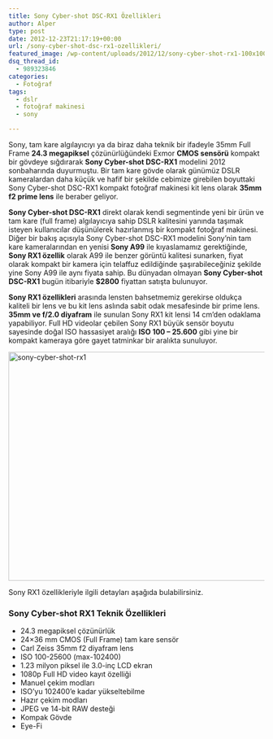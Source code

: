 ```yaml
---
title: Sony Cyber-shot DSC-RX1 Özellikleri
author: Alper
type: post
date: 2012-12-23T21:17:19+00:00
url: /sony-cyber-shot-dsc-rx1-ozellikleri/
featured_image: /wp-content/uploads/2012/12/sony-cyber-shot-rx1-100x100.jpg
dsq_thread_id:
  - 989323846
categories:
  - Fotoğraf
tags:
  - dslr
  - fotoğraf makinesi
  - sony

---
```

Sony, tam kare algılayıcıyı ya da biraz daha teknik bir ifadeyle 35mm Full Frame **24.3 megapiksel** çözünürlüğündeki Exmor **CMOS sensörü** kompakt bir gövdeye sığdırarak **Sony Cyber-shot DSC-RX1** modelini 2012 sonbaharında duyurmuştu. Bir tam kare gövde olarak günümüz DSLR kameralardan daha küçük ve hafif bir şekilde cebimize girebilen boyuttaki Sony Cyber-shot DSC-RX1 kompakt fotoğraf makinesi kit lens olarak **35mm f2 prime lens** ile beraber geliyor.

**Sony Cyber-shot DSC-RX1** direkt olarak kendi segmentinde yeni bir ürün ve tam kare (full frame) algılayıcıya sahip DSLR kalitesini yanında taşımak isteyen kullanıcılar düşünülerek hazırlanmış bir kompakt fotoğraf makinesi. Diğer bir bakış açısıyla Sony Cyber-shot DSC-RX1 modelini Sony&#8217;nin tam kare kameralarından en yenisi **Sony A99** ile kıyaslamamız gerektiğinde, **Sony RX1 özellik** olarak A99 ile benzer görüntü kalitesi sunarken, fiyat olarak kompakt bir kamera için telaffuz edildiğinde şaşırabileceğiniz şekilde yine Sony A99 ile aynı fiyata sahip. Bu dünyadan olmayan **Sony Cyber-shot DSC-RX1** bugün itibariyle **$2800** fiyattan satışta bulunuyor.

**Sony RX1 özellikleri** arasında lensten bahsetmemiz gerekirse oldukça kaliteli bir lens ve bu kit lens aslında sabit odak mesafesinde bir prime lens. **35mm ve f/2.0 diyafram** ile sunulan Sony RX1 kit lensi 14 cm’den odaklama yapabiliyor. Full HD videolar çebilen Sony RX1 büyük sensör boyutu sayesinde doğal ISO hassasiyet aralığı **ISO 100 – 25.600** gibi yine bir kompakt kameraya göre gayet tatminkar bir aralıkta sunuluyor.

<img class="aligncenter size-full wp-image-10104" alt="sony-cyber-shot-rx1" src="https://www.murekkep.org/wp-content/uploads/2012/12/sony-cyber-shot-rx1.jpg" width="600" height="450" srcset="https://www.murekkep.org/wp-content/uploads/2012/12/sony-cyber-shot-rx1.jpg 600w, https://www.murekkep.org/wp-content/uploads/2012/12/sony-cyber-shot-rx1-400x300.jpg 400w, https://www.murekkep.org/wp-content/uploads/2012/12/sony-cyber-shot-rx1-50x37.jpg 50w, https://www.murekkep.org/wp-content/uploads/2012/12/sony-cyber-shot-rx1-125x93.jpg 125w, https://www.murekkep.org/wp-content/uploads/2012/12/sony-cyber-shot-rx1-266x200.jpg 266w, https://www.murekkep.org/wp-content/uploads/2012/12/sony-cyber-shot-rx1-406x305.jpg 406w" sizes="(max-width: 600px) 100vw, 600px" /> 

Sony RX1 özellikleriyle ilgili detayları aşağıda bulabilirsiniz.

### Sony Cyber-shot RX1 Teknik Özellikleri

  * 24.3 megapiksel çözünürlük
  * 24&#215;36 mm CMOS (Full Frame) tam kare sensör
  * Carl Zeiss 35mm f2 diyafram lens
  * ISO 100-25600 (max-102400)
  * 1.23 milyon piksel ile 3.0-inç LCD ekran
  * 1080p Full HD video kayıt özelliği
  * Manuel çekim modları
  * ISO&#8217;yu 102400&#8217;e kadar yükseltebilme
  * Hazır çekim modları
  * JPEG ve 14-bit RAW desteği
  * Kompak Gövde
  * Eye-Fi